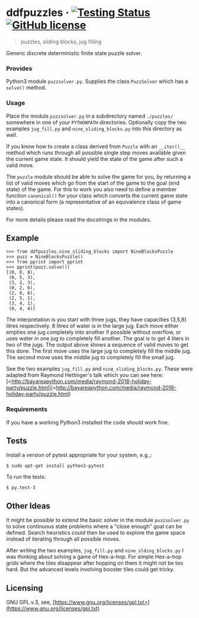 # ddfpuzzles &middot; [![Testing Status](https://img.shields.io/badge/tests-11%20passed-brightgreen.svg)](https://img.shields.io/badge/tests-11%20passed-brightgreen.svg) [![GitHub license](https://img.shields.io/badge/license-GPL.v.3-brightgreen.svg)](https://img.shields.io/badge/license-GPL.v.3-brightgreen.svg)
> puzzles, sliding blocks, jug filling

Generic discrete deterministic finite state puzzle solver.

### Provides
Python3 module `puzzsolver.py`. Supplies the class `PuzzSolver` which has a `solve()` method.

### Usage
Place the module `puzzsolver.py` in a subdirectory named `./puzzles/` somewhere in one of your `PYTHONPATH` directories.  Optionally copy the two examples `jug_fill.py` and `nine_sliding_blocks.py` into this directory as well.

If you know how to create a class derived from `Puzzle` with an `__iter()__` method which runs through all possible single step moves available given the current game state. It should yield the state of the game after such a valid move.  

The `puzzle` module should be able to solve the game for you, by returning a list of valid moves which go from the start of the game to the goal (end state) of the game.  For this to work you also need to define a member function `canonical()` for your class which converts the current game state into a canonical form (a representative of an equivalence class of game states).

For more details please read the docstrings in the modules.

## Example
```shell
>>> from ddfpuzzles.nine_sliding_blocks import NineBlocksPuzzle
>>> puzz = NineBlocksPuzzle()
>>> from pprint import pprint
>>> pprint(puzz.solve())
[(0, 0, 8),
 (0, 5, 3),
 (3, 2, 3),
 (0, 2, 6),
 (2, 0, 6),
 (2, 5, 1),
 (3, 4, 1),
 (0, 4, 4)]

```
The interpretation is you start with three jugs, they have capacities (3,5,8) litres respectively. 8 litres of water is in the large jug.  Each move either empties one jug completely into another if possible without overflow, or uses water in one jug to completely fill another.  The goal is to get 4 liters in two of the jugs.  The output above shows a sequence of valid moves to get this done.  The first move uses the large jug to completely fill the middle jug.  The second move uses the middle jug to completely fill the small jug.

See the two examples `jug_fill.py` and `nine_sliding_blocks.py`.  These were adapted from Raymond Hettinger's talk which you can see here: [<http://bayareapython.com/media/raymond-2018-holiday-party/puzzle.html](<http://bayareapython.com/media/raymond-2018-holiday-party/puzzle.html)


### Requirements
If you have a working Python3 installed the code should work fine.


## Tests

Install a version of pytest appropriate for your system, e.g.,:
```shell
$ sudo apt-get install python3-pytest
```

To run the tests:
```shell
$ py.test-3
```

## Other Ideas

It might be possible to extend the basic solver in the module `puzzsolver.py` to solve continuous state problems where a "close enough" goal can be defined.  Search heuristics could then be used to explore the game space instead of iterating through all possible moves.

After writing the two examples, `jug_fill.py` and `nine_slding_blocks.py` I was thinking about solving a game of Hex-a-hop.  For simple Hex-a-hop grids where the tiles disappear after hopping on them it might not be too hard. But the advanced levels involving booster tiles could get tricky.


## Licensing

GNU GPL.v.3, see, [https://www.gnu.org/licenses/gpl.txt>](https://www.gnu.org/licenses/gpl.txt)

